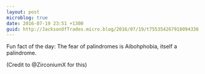 ```yaml
---
layout: post
microblog: true
date: 2016-07-19 23:51 +1300
guid: http://JacksonOfTrades.micro.blog/2016/07/19/t755354267918094336.html
---
```

Fun fact of the day: The fear of palindromes is Aibohphobia, itself a palindrome.

(Credit to @ZirconiumX for this)
